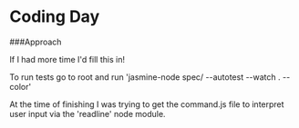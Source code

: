# Coding Day

###Approach

If I had more time I'd fill this in!


To run tests go to root and run 'jasmine-node spec/ --autotest --watch . --color'

At the time of finishing I was trying to get the command.js file to interpret user input via the 'readline' node module.


